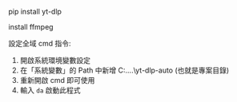 pip install yt-dlp

install ffmpeg

設定全域 cmd 指令:
1. 開啟系統環境變數設定
2. 在「系統變數」的 Path 中新增 C:\..\..\yt-dlp-auto (也就是專案目錄)
3. 重新開啟 cmd 即可使用
4. 輸入 `da` 啟動此程式
